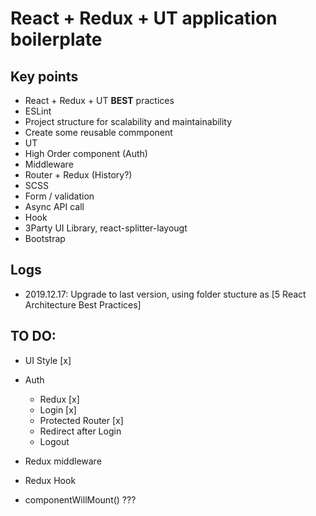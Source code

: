 # React + Redux + UT application boilerplate


## Key points
- React + Redux + UT **BEST** practices
- ESLint
- Project structure for scalability and maintainability
- Create some reusable commponent 
- UT
- High Order component (Auth)
- Middleware
- Router + Redux (History?)
- SCSS
- Form / validation
- Async API call
- Hook
- 3Party UI Library, react-splitter-layougt
- Bootstrap

## Logs
- 2019.12.17: Upgrade to last version, using folder stucture as [5 React Architecture Best Practices]





## TO DO:
- UI Style   [x]

- Auth 
  - Redux                     [x]
  - Login                     [x]
  - Protected Router          [x]
  - Redirect after Login  
  - Logout            
  
- Redux middleware
- Redux Hook
- componentWillMount() ???

